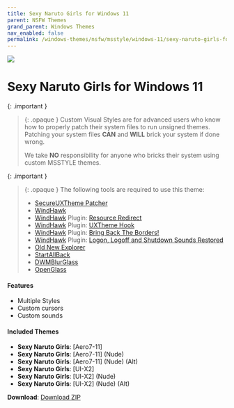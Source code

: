 ```yaml
---
title: Sexy Naruto Girls for Windows 11
parent: NSFW Themes
grand_parent: Windows Themes
nav_enabled: false
permalink: /windows-themes/nsfw/msstyle/windows-11/sexy-naruto-girls-for-windows-11
---
```


![][Preview]

Sexy Naruto Girls for Windows 11
===============================

{: .important }
> {: .opaque }
> Custom Visual Styles are for advanced users who know how to properly patch their system files to run unsigned themes. 
> Patching your system files **CAN** and **WILL** brick your system if done wrong.
>
> We take **NO** responsibility for anyone who bricks their system using custom MSSTYLE themes.

{: .important }
> {: .opaque }
> The following tools are required to use this theme:
> 
> - [SecureUXTheme Patcher][SecureUXTheme]
> - [WindHawk][WindHawk]
> - [WindHawk][WindHawk] Plugin: [Resource Redirect][ResourceRedirect]
> - [WindHawk][WindHawk] Plugin: [UXTheme Hook][UXThemeHook]
> - [WindHawk][WindHawk] Plugin: [Bring Back The Borders!][BringBackTheBorders]
> - [WindHawk][WindHawk] Plugin: [Logon, Logoff and Shutdown Sounds Restored][SoundsRestored]
> - [Old New Explorer][OldNewExplorer]
> - [StartAllBack][StartAllBack]
> - [DWMBlurGlass][DWMBlurGlass]
> - [OpenGlass][OpenGlass]

#### Features

*   Multiple Styles
*   Custom cursors
*   Custom sounds


#### Included Themes

*   **Sexy Naruto Girls**: [Aero7-11]
*   **Sexy Naruto Girls**: [Aero7-11] (Nude)
*   **Sexy Naruto Girls**: [Aero7-11] (Nude) (Alt)
*   **Sexy Naruto Girls**: [UI-X2]
*   **Sexy Naruto Girls**: [UI-X2] (Nude)
*   **Sexy Naruto Girls**: [UI-X2] (Nude) (Alt)

**Download**: [Download ZIP][DownloadZIP]

<!-- ///////////////////////////////////////////////////////////////////////////////////////////////////////////////////////////////////////////////////// -->

[Preview]: /assets/images/themes/

[WindHawk]: https://windhawk.net/
[BringBackTheBorders]: https://windhawk.net/mods/w11-dwm-fix
[ResourceRedirect]: https://windhawk.net/mods/icon-resource-redirect/
[SoundsRestored]: https://windhawk.net/mods/logon-logoff-shutdown-sounds/
[SecureUXTheme]: https://github.com/namazso/SecureUxTheme/
[UXThemeHook]: https://windhawk.net/mods/uxtheme-hook/
[OldNewExplorer]: https://msfn.org/board/topic/170375-oldnewexplorer-119/
[DWMBlurGlass]: https://github.com/Maplespe/DWMBlurGlass
[StartAllBack]: https://www.startallback.com/
[OpenGlass]: https://virtualcustoms.net/showthread.php/88998-OpenGlass-Installer-for-Windows-11-22H2

[DownloadZIP]: https://gitlab.com/the-back-room/Themes/-/archive/main/Themes-main.zip?path=MSSTYLE/NSFW/Windows-11/Sexy-Naruto-Girls-Themes-for-Windows-11

<!-- ///////////////////////////////////////////////////////////////////////////////////////////////////////////////////////////////////////////////////// -->
